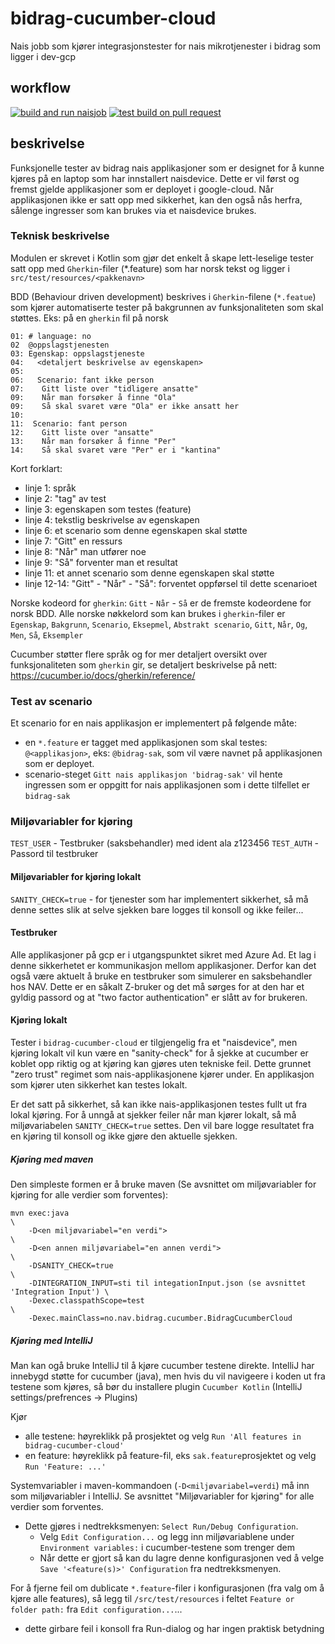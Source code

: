 # bidrag-cucumber-cloud
Nais jobb som kjører integrasjonstester for nais mikrotjenester i bidrag som ligger i dev-gcp

## workflow
[![build and run naisjob](https://github.com/navikt/bidrag-cucumber-cloud/actions/workflows/build-and-run.yaml/badge.svg)](https://github.com/navikt/bidrag-cucumber-cloud/actions/workflows/build-and-run.yaml)
[![test build on pull request](https://github.com/navikt/bidrag-cucumber-cloud/actions/workflows/pr.yaml/badge.svg)](https://github.com/navikt/bidrag-cucumber-cloud/actions/workflows/pr.yaml)

## beskrivelse

Funksjonelle tester av bidrag nais applikasjoner som er designet for å kunne kjøres på en laptop som har innstallert naisdevice. Dette er vil først
og fremst gjelde applikasjoner som er deployet i google-cloud. Når applikasjonen ikke er satt opp med sikkerhet, kan den også nås herfra, sålenge
ingresser som kan brukes via et naisdevice brukes.

### Teknisk beskrivelse

Modulen er skrevet i Kotlin som gjør det enkelt å skape lett-leselige tester satt opp med `Gherkin`-filer (*.feature) som har norsk tekst og ligger i
`src/test/resources/<pakkenavn>`

BDD (Behaviour driven development) beskrives i `Gherkin`-filene (`*.featue`) som kjører automatiserte tester på bakgrunnen av funksjonaliteten som
skal støttes. Eks: på en `gherkin` fil på norsk 

```
01: # language: no
02  @oppslagstjenesten
03: Egenskap: oppslagstjeneste
04:   <detaljert beskrivelse av egenskapen>
05: 
06:   Scenario: fant ikke person
07:    Gitt liste over "tidligere ansatte"
09:    Når man forsøker å finne "Ola"
09:    Så skal svaret være "Ola" er ikke ansatt her
10:
11:  Scenario: fant person
12:    Gitt liste over "ansatte"
13:    Når man forsøker å finne "Per"
14:    Så skal svaret være "Per" er i "kantina"
```

Kort forklart:
- linje 1: språk
- linje 2: "tag" av test
- linje 3: egenskapen som testes (feature)
- linje 4: tekstlig beskrivelse av egenskapen
- linje 6: et scenario som denne egenskapen skal støtte
- linje 7: "Gitt" en ressurs
- linje 8: "Når" man utfører noe
- linje 9: "Så" forventer man et resultat
- linje 11: et annet scenario som denne egenskapen skal støtte
- linje 12-14: "Gitt" - "Når" - "Så": forventet oppførsel til dette scenarioet

Norske kodeord for `gherkin`: `Gitt` - `Når` - `Så` er de fremste kodeordene for norsk BDD.
Alle norske nøkkelord som kan brukes i `gherkin`-filer er `Egenskap`, `Bakgrunn`, `Scenario`, `Eksepmel`, `Abstrakt scenario`, `Gitt`, `Når`, `Og`,
`Men`, `Så`, `Eksempler`

Cucumber støtter flere språk og for mer detaljert oversikt over funksjonaliteten som `gherkin` gir, se detaljert beskrivelse på nett: 
<https://cucumber.io/docs/gherkin/reference/>

### Test av scenario

Et scenario for en nais applikasjon er implementert på følgende måte:
* en `*.feature` er tagget med applikasjonen som skal testes: `@<applikasjon>`, eks: `@bidrag-sak`, som vil være navnet på applikasjonen
  som er deployet.
* scenario-steget `Gitt nais applikasjon 'bidrag-sak'` vil hente ingressen som er oppgitt for nais applikasjonen som i dette tilfellet er `bidrag-sak`

### Miljøvariabler for kjøring

`TEST_USER` - Testbruker (saksbehandler) med ident ala z123456
`TEST_AUTH` - Passord til testbruker

#### Miljøvariabler for kjøring lokalt

`SANITY_CHECK=true` - for tjenester som har implementert sikkerhet, så må denne settes slik at selve sjekken bare logges til konsoll og ikke feiler...

#### Testbruker

Alle applikasjoner på gcp er i utgangspunktet sikret med Azure Ad. Et lag i denne sikkerhetet er kommunikasjon mellom applikasjoner. Derfor kan det
også være aktuelt å bruke en testbruker som simulerer en saksbehandler hos NAV. Dette er en såkalt Z-bruker og det må sørges for at den har et gyldig
passord og at "two factor authentication" er slått av for brukeren.

#### Kjøring lokalt

Tester i `bidrag-cucumber-cloud` er tilgjengelig fra et "naisdevice", men kjøring lokalt vil kun være en "sanity-check" for å sjekke at cucumber er
koblet opp riktig og at kjøring kan gjøres uten tekniske feil. Dette grunnet "zero trust" regimet som nais-applikasjonene kjører under. En applikasjon
som kjører uten sikkerhet kan testes lokalt.

Er det satt på sikkerhet, så kan ikke nais-applikasjonen testes fullt ut fra lokal kjøring. For å unngå at sjekker feiler når man kjører lokalt, så
må miljøvariabelen `SANITY_CHECK=true` settes. Den vil bare logge resultatet fra en kjøring til konsoll og ikke gjøre den aktuelle sjekken.

##### Kjøring med maven

Den simpleste formen er å bruke maven (Se avsnittet om miljøvariabler for kjøring for alle verdier som forventes):
```
mvn exec:java                                                                           \
    -D<en miljøvariabel="en verdi">                                                     \
    -D<en annen miljøvariabel="en annen verdi">                                         \
    -DSANITY_CHECK=true                                                                 \
    -DINTEGRATION_INPUT=sti til integationInput.json (se avsnittet 'Integration Input') \
    -Dexec.classpathScope=test                                                          \
    -Dexec.mainClass=no.nav.bidrag.cucumber.BidragCucumberCloud
```
##### Kjøring med IntelliJ

Man kan ogå bruke IntelliJ til å kjøre cucumber testene direkte. IntelliJ har innebygd støtte for cucumber (java), men hvis du vil navigeere i koden
ut fra testene som kjøres, så bør du installere plugin `Cucumber Kotlin` (IntelliJ settings/prefrences -> Plugins)

Kjør
* alle testene: høyreklikk på prosjektet og velg `Run 'All features in bidrag-cucumber-cloud'`
* en feature: høyreklikk på feature-fil, eks `sak.feature`prosjektet og velg `Run 'Feature: ...'`

Systemvariabler i maven-kommandoen (`-D<miljøvariabel=verdi`) må inn som miljøvariabler i IntelliJ. Se avsnittet "Miljøvariabler for kjøring"
for alle verdier som forventes.

* Dette gjøres i nedtrekksmenyen: `Select Run/Debug Configuration`.
  * Velg `Edit Configuration...` og legg inn miljøvariablene under `Environment variables:` i cucumber-testene som trenger dem
  * Når dette er gjort så kan du lagre denne konfigurasjonen ved å velge `Save '<feature(s)>' Configuration` fra nedtrekksmenyen.
  
For å fjerne feil om dublicate `*.feature`-filer i konfigurasjonen (fra valg om å kjøre alle features), så legg til `/src/test/resources` i feltet
`Feature or folder path:` fra `Edit configuration...`...
* dette girbare feil i konsoll fra Run-dialog og har ingen praktisk betydning 
